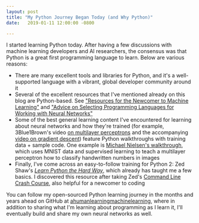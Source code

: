 ```yaml
---
layout: post
title: "My Python Journey Began Today (and Why Python)"
date:   2019-01-11 12:00:00 -0800

---
```


I started learning Python today. After having a few discussions with machine learning developers and AI researchers, the consensus was that Python is a great first programming language to learn. Below are various reasons:

* There are many excellent tools and libraries for Python, and it's a well-supported language with a vibrant, global developer community around it
* Several of the excellent resources that I've mentioned already on this blog are Python-based. See ["Resources for the Newcomer to Machine Learning"](https://ahumanlearningmachinelearning.com/2019/01/02/resources-for-the-newcomer-to-machine-learning/) and ["Advice on Selecting Programming Languages for Working with Neural Networks"](https://ahumanlearningmachinelearning.com/2019/01/06/advice-on-selecting-programming-languages-for-working-with-neural-networks/)
* Some of the best general learning content I've encountered for learning about neural networks and how they're trained (for example, 3Blue1Brown's video [on multilayer perceptrons](https://www.youtube.com/watch?v=aircAruvnKk) and the accompanying [video on gradient descent](https://www.youtube.com/watch?v=IHZwWFHWa-w)) feature Python walkthroughs with training data + sample code. One example is [Michael Nielsen's walkthrough](http://neuralnetworksanddeeplearning.com/chap1.html#implementing_our_network_to_classify_digits), which uses MNIST data and supervised learning to teach a multilayer perceptron how to classify handwritten numbers in images
* Finally, I've come across an easy-to-follow training for Python 2: Zed Shaw's [_Learn Python the Hard Way_](https://learnpythonthehardway.org/book/), which already has taught me a few basics. I discovered this resource after taking Zed's [Command Line Crash Course](https://learnpythonthehardway.org/book/appendixa.html), also helpful for a newcomer to coding

You can follow my open-sourced Python learning journey in the months and years ahead on GitHub at [ahumanlearningmachinelearning](https://github.com/alexomachinelearning/ahumanlearningmachinelearning), where in addition to sharing what I'm learning about programming as I learn it, I'll eventually build and share my own neural networks as well.
